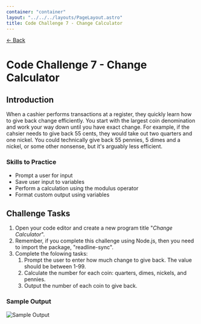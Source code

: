 ```yaml
---
container: "container"
layout: "../../../layouts/PageLayout.astro"
title: Code Challenge 7 - Change Calculator
---
```


[← Back](/courses/code-challenges/)

# Code Challenge 7 - Change Calculator

## Introduction

When a cashier performs transactions at a register, they quickly learn how to give back change efficiently. You start with the largest coin denomination and work your way down until you have exact change. For example, if the cahsier needs to give back 55 cents, they would take out two quarters and one nickel. You could technically give back 55 pennies, 5 dimes and a nickel, or some other nonsense, but it's arguably less efficient.

### Skills to Practice

- Prompt a user for input
- Save user input to variables
- Perform a calculation using the modulus operator
- Format custom output using variables

## Challenge Tasks

1. Open your code editor and create a new program title "_Change Calculator_".
2. Remember, if you complete this challenge using Node.js, then you need to import the package, "readline-sync".
3. Complete the folowing tasks:
   1. Prompt the user to enter how much change to give back. The value should be between 1-99.
   2. Calculate the number for each coin: quarters, dimes, nickels, and pennies.
   3. Output the number of each coin to give back.

### Sample Output

![Sample Output](/assets/img/code-challenges/challenge-7-change-calculator.gif)
